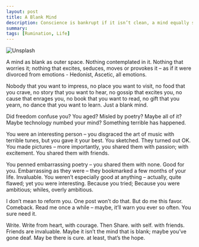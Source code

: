 ```yaml
---
layout: post
title: A Blank Mind
description: Conscience is bankrupt if it isn’t clean, a mind equally so if it isn’t dirty.
summary: 
tags: [Rumination, Life]
---
```

![Unsplash](https://source.unsplash.com/nXo2ZsKHTHg/800x450/ "Source: unsplash.com/@sashafreemind")

A mind as blank as outer space. Nothing contemplated in it. Nothing that worries it; nothing that excites, seduces, moves or provokes it – as if it were divorced from emotions - Hedonist, Ascetic, all emotions.

Nobody that you want to impress, no place you want to visit, no food that you crave, no story that you want to hear, no gossip that excites you, no cause that enrages you, no book that you want to read, no gift that you yearn, no dance that you want to learn. Just a blank mind.

Did freedom confuse you? You aged? Misled by poetry? Maybe all of it? Maybe  technology numbed your mind? Something terrible has happened.

You were an interesting person – you disgraced the art of music with terrible tunes, but you gave it your best. You sketched. They turned out OK. You made pictures – more importantly, you shared them with passion; with excitement. You shared them with friends. 

You penned embarrassing poetry – you shared them with none. Good for you. Embarrassing as they were – they bookmarked a few months of your life. Invaluable. You weren’t especially good at anything – actually, quite flawed; yet you were interesting. Because you tried; Because you were ambitious; whiles, overly ambitious.

I don’t mean to reform you. One post won’t do that. But do me this favor. Comeback. Read me once a while – maybe, it’ll warn you ever so often. You sure need it.

Write. Write from heart, with courage. Then Share. with self. with friends. Friends are invaluable. Maybe it isn’t the mind that is blank; maybe you’ve gone deaf. May be there is cure. at least, that’s the hope.
